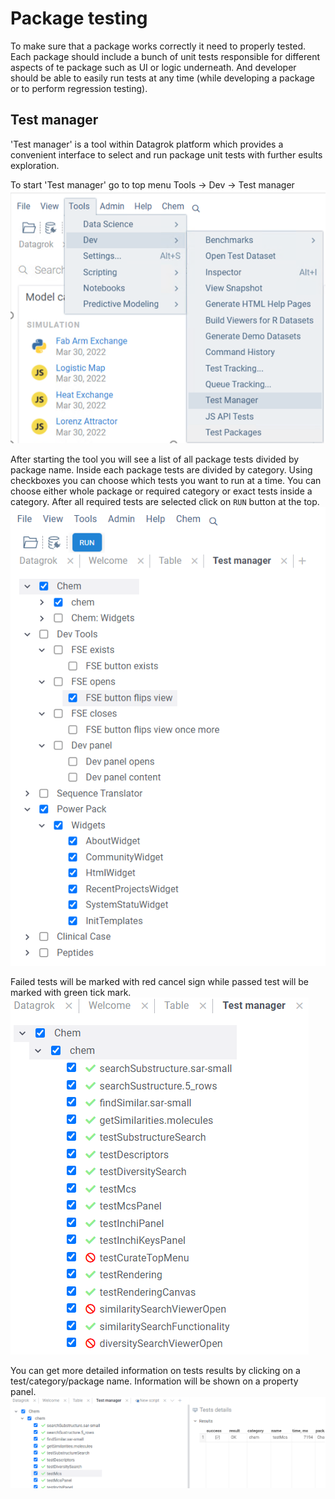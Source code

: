 <!-- TITLE: Test packages -->
# Package testing
To make sure that a package works correctly it need to properly tested. Each package should include a bunch of unit tests responsible for different aspects of te package such as UI or logic underneath. And developer should be able to easily run tests at any time (while developing a package or to perform regression testing).

## Test manager

'Test manager' is a tool within Datagrok platform which provides a convenient interface to select and run package unit tests with further esults exploration.

To start 'Test manager' go to top menu Tools -> Dev -> Test manager
![Test manager start](test-manager-start.png)

After starting the tool you will see a list of all package tests divided by package name. Inside each package tests are divided by category.
Using checkboxes you can choose which tests you want to run at a time. You can choose either whole package or required category or exact tests inside a category. After all required tests are selected click on `RUN` button at the top.
![Tests list](test-manager-tests-list.png)

Failed tests will be marked with red cancel sign while passed test will be marked with green tick mark.
![Tests list](test-manager-results.png)

You can get more detailed information on tests results by clicking on a test/category/package name. Information will be shown on a property panel.
![Tests property panel](test-manager-property-panel.png)

